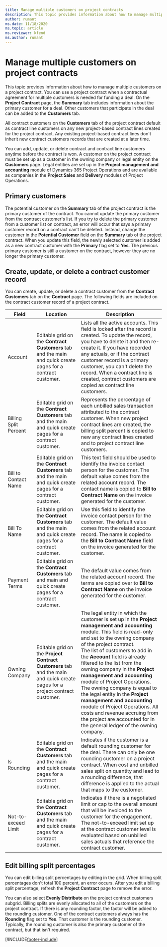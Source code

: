 ```yaml
---
title: Manage multiple customers on project contracts
description: This topic provides information about how to manage multiple customers on a project contract.
author: rumant
ms.date: 11/18/2020
ms.topic: article
ms.reviewer: kfend 
ms.author: rumant
---
```


# Manage multiple customers on project contracts

This topic provides information about how to manage multiple customers on a project contract. You can use a project contract when a contractual agreement for multiple customers is needed for funding a deal. On the **Project Contract** page, the **Summary** tab includes information about the primary customer for a deal. Other customers that participate in the deal can be added to the **Customers** tab.

All contract customers on the **Customers** tab of the project contract default as contract line customers on any new project-based contract lines created for the project contract. Any existing project-based contract lines don't inherit new contract customers records that are created at a later time.

You can add, update, or delete contract and contract line customers anytime before the contract is won. A customer on the project contract must be set up as a customer in the owning company or legal entity on the **Customers** page. Legal entities are set up in the **Project management and accounting** module of Dynamics 365 Project Operations and are available as companies in the **Project Sales** and **Delivery** modules of Project Operations.

## Primary customers

The potential customer on the **Summary** tab of the project contract is the primary customer of the contract. You cannot update the primary customer from the contract customer's list. If you try to delete the primary customer from a customer list on contract, an error will occur that says a primary customer record on a contract can't be deleted. Instead, change the customer in the **Potential Customer** field on the **Summary** tab of the project contract. When you update this field, the newly selected customer is added as a new contract customer with the **Primary** flag set to **Yes**. The previous primary customer is still a customer on the contract, however they are no longer the primary customer.

## Create, update, or delete a contract customer record

You can create, update, or delete a contract customer from the **Contract Customers** tab on the **Contract** page. The following fields are included on the contract customer record of a project contract.

| **Field** | **Location** | **Description** | 
| --- | --- | --- | 
| Account | Editable grid on the **Contract Customers** tab and the main and quick create pages for a contract customer. | Lists all the active accounts. This field is locked after the record is created. To update the record, you have to delete it and then re-create it. If you have recorded any actuals, or if the contract customer record is a primary customer, you can't delete the record. When a contract line is created, contract customers are copied as contract line customers. |
| Billing Split Percent | Editable grid on the **Contract Customers** tab and the main and quick create pages for a contract customer. | Represents the percentage of each unbilled sales transaction attributed to the contract customer. When new project contract lines are created, the billing split percent is copied to new any contract lines created and to project contract line customers. |
| Bill to Contact Name | Editable grid on the **Contract Customers** tab and the main and quick create pages for a contract customer. | This text field should be used to identify the invoice contact person for the customer. The default value comes from the related account record. The contact name is copied to **Bill to Contract Name** on the invoice generated for the customer. |
| Bill To Name | Editable grid on the **Contract Customers** tab and the main and quick create pages for a contract customer. | Use this field to identify the invoice contact person for the customer. The default value comes from the related account record. The name is copied to the **Bill to Contract Name** field on the invoice generated for the customer. |
| Payment Terms | Editable grid on the **Contract Customers** tab and main and quick create pages for a contract customer. | The default value comes from the related account record. The terms are copied over to **Bill to Contract Name** on the invoice generated for the customer. |
| Owning Company | Editable grid on the **Project Contract Customers** tab and the main and quick create pages for a project contract customer. | The legal entity in which the customer is set up in the **Project management and accounting** module. This field is read-only and set to the owning company of the project contract.</br>The list of customers to add in the **Account** field is already filtered to the list from the owning company in the **Project management and accounting** module of Project Operations. The owning company is equal to the legal entity in the **Project management and accounting** module of Project Operations. All costs and revenue accruing from the project are accounted for in the general ledger of the owning company. |
| Is Rounding | Editable grid on the **Contract Customers** tab and the main and quick create pages for a contract customer. | Indicates if the customer is a default rounding customer for the deal. There can only be one rounding customer on a project contract. When cost and unbilled sales split on quantity and lead to a rounding difference, that difference is applied to the actual that maps to the customer. |
| Not-to-exceed Limit | Editable grid on the **Contract Customers** tab and the main and quick create pages for a contract customer. | Indicates if there is a negotiated limit or cap to the overall amount that will be invoiced to the customer for the engagement. The not-to-exceed limit set up at the contract customer level is evaluated based on unbilled sales actuals that reference the contract customer. |

## Edit billing split percentages

You can edit billing split percentages by editing in the grid. When billing split percentages don't total 100 percent, an error occurs. After you edit a billing split percentage, refresh the **Project Contract** page to remove the error.

You can also select **Evenly Distribute** on the project contract customers subgrid. Billing splits are evenly allocated to all of the customers on the project contract. If there is any rounding factor, the factor will be added to the rounding customer. One of the contract customers always has the **Rounding** flag set to **Yes**. That customer is the rounding customer. Typically, the rounding customer is also the primary customer of the contract, but that isn't required.


[!INCLUDE[footer-include](../includes/footer-banner.md)]